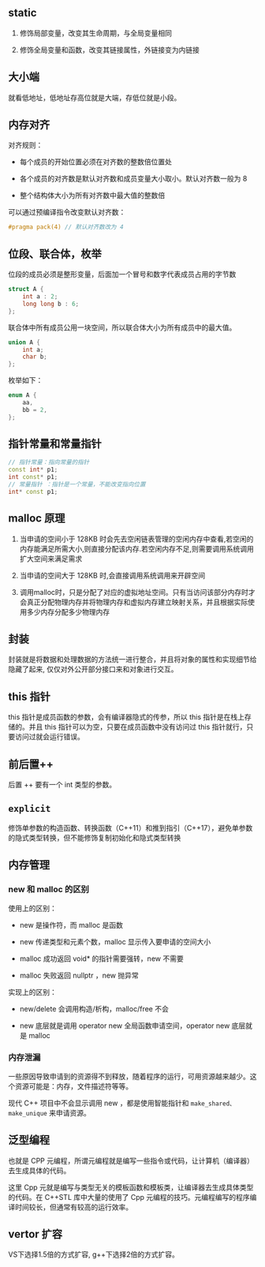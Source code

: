 


## **static**

1. 修饰局部变量，改变其生命周期，与全局变量相同

2. 修饰全局变量和函数，改变其链接属性，外链接变为内链接

## **大小端**

就看低地址，低地址存高位就是大端，存低位就是小段。


## **内存对齐**

对齐规则：

- 每个成员的开始位置必须在对齐数的整数倍位置处

- 各个成员的对齐数是默认对齐数和成员变量大小取小。默认对齐数一般为 8

- 整个结构体大小为所有对齐数中最大值的整数倍

可以通过预编译指令改变默认对齐数：

```cpp
#pragma pack(4) // 默认对齐数改为 4
```

## **位段、联合体，枚举**


位段的成员必须是整形变量，后面加一个冒号和数字代表成员占用的字节数

```cpp
struct A {
	int a : 2;
	long long b : 6;
};
```

联合体中所有成员公用一块空间，所以联合体大小为所有成员中的最大值。


```cpp
union A {
    int a;
    char b;
};
```

枚举如下：

```cpp
enum A {
	aa,
	bb = 2,
};
```

## **指针常量和常量指针**

```cpp
// 指针常量：指向常量的指针
const int* p1;
int const* p1; 
// 常量指针 ：指针是一个常量，不能改变指向位置
int* const p1; 
```


## **malloc 原理**

1. 当申请的空间小于 128KB 时会先去空闲链表管理的空闲内存中查看,若空闲的内存能满足所需大小,则直接分配该内存.若空闲内存不足,则需要调用系统调用扩大空间来满足需求

2. 当申请的空间大于 128KB 时,会直接调用系统调用来开辟空间

3. 调用malloc时，只是分配了对应的虚拟地址空间。只有当访问该部分内存时才会真正分配物理内存并将物理内存和虚拟内存建立映射关系，并且根据实际使用多少内存分配多少物理内存


## **封装**

封装就是将数据和处理数据的方法统一进行整合，并且将对象的属性和实现细节给隐藏了起来, 仅仅对外公开部分接口来和对象进行交互。

## **this 指针**

this 指针是成员函数的参数，会有编译器隐式的传参，所以 this 指针是在栈上存储的。并且 this 指针可以为空，只要在成员函数中没有访问过 this 指针就行，只要访问过就会运行错误。


## **前后置++**

后置 ++ 要有一个 int 类型的参数。

## **`explicit`**

修饰单参数的构造函数、转换函数（C++11）和推到指引（C++17），避免单参数的隐式类型转换，但不能修饰复制初始化和隐式类型转换


## **内存管理**

### **new 和 malloc 的区别**

使用上的区别：

- new 是操作符，而 malloc 是函数

- new 传递类型和元素个数，malloc 显示传入要申请的空间大小

- malloc 成功返回 void* 的指针需要强转，new 不需要

- malloc 失败返回 nullptr ，new 抛异常

实现上的区别：

- new/delete 会调用构造/析构，malloc/free 不会

- new 底层就是调用 operator new 全局函数申请空间，operator new 底层就是 malloc


### **内存泄漏**

一些原因导致申请到的资源得不到释放，随着程序的运行，可用资源越来越少。这个资源可能是：内存，文件描述符等等。

现代 C++ 项目中不会显示调用 new ，都是使用智能指针和 `make_shared、make_unique` 来申请资源。


## **泛型编程**

也就是 CPP 元编程，所谓元编程就是编写一些指令或代码，让计算机（编译器）去生成具体的代码。

这里 Cpp 元就是编写与类型无关的模板函数和模板类，让编译器去生成具体类型的代码。在 C++STL 库中大量的使用了 Cpp 元编程的技巧。元编程编写的程序编译时间较长，但通常有较高的运行效率。


## **vertor 扩容**

VS下选择1.5倍的方式扩容, g++下选择2倍的方式扩容。




